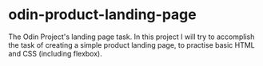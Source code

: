 # odin-product-landing-page
The Odin Project's landing page task.
In this project I will try to accomplish the task of creating a simple product
landing page, to practise basic HTML and CSS (including flexbox). 
